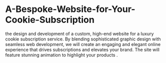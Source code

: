 # A-Bespoke-Website-for-Your-Cookie-Subscription
the design and development of a custom, high-end website for a luxury cookie subscription service. By blending sophisticated graphic design with seamless web development, we will create an engaging and elegant online experience that drives subscriptions and elevates your brand. The site will feature stunning animation to highlight your products .
